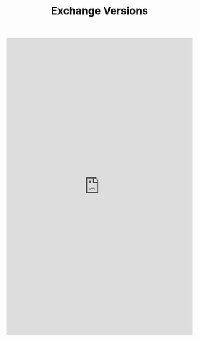 ﻿---
title: Exchange Versions
description: Exchange Versions
hide_table_of_contents: true
---

<iframe src="https://grist.getps.dev/51D9GUDz7t5P/ExchangeVersions?utm_id=share-doc&embed=true" 
        height="800px" width="100%" frameborder="0">
</iframe>
